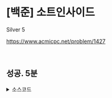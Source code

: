 # [백준] 소트인사이드

Silver 5

https://www.acmicpc.net/problem/1427

<br>

## 성공. 5분

<details><summary>소스코드</summary>

```java
import java.io.*;
import java.util.*;

public class Main {

    void solution() throws Exception {
        BufferedReader br = new BufferedReader(new InputStreamReader(System.in));
        BufferedWriter bw = new BufferedWriter(new OutputStreamWriter(System.out));

        int[] N = Arrays.stream(br.readLine().split("")).mapToInt(Integer::parseInt).sorted().toArray();

        for (int i=N.length-1; i>=0; i--) System.out.print(N[i]);
        System.out.println();

        br.close();
        bw.close();
    }

    public static void main(String[] args) throws Exception {
        new Main().solution();
    }
}
```

</details>